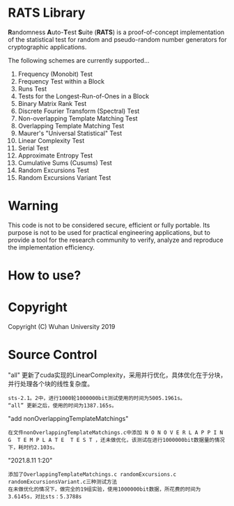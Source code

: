 RATS Library
===========

**R**andomness **A**uto-**T**est **S**uite (**RATS**) is a proof-of-concept implementation of the statistical test for random and pseudo-random number generators for cryptographic applications.

The following schemes are currently supported...

1. Frequency (Monobit) Test
2. Frequency Test within a Block 
3. Runs Test
4. Tests for the Longest-Run-of-Ones in a Block
5. Binary Matrix Rank Test
6. Discrete Fourier Transform (Spectral) Test
7. Non-overlapping Template Matching Test
8. Overlapping Template Matching Test
9. Maurer's "Universal Statistical" Test
10. Linear Complexity Test
11. Serial Test
12. Approximate Entropy Test
13. Cumulative Sums (Cusums) Test
14. Random Excursions Test
15. Random Excursions Variant Test 



# Warning

This code is not to be considered secure, efficient or fully portable. 
Its purpose is not to be used for practical engineering applications, but to provide a tool for the research community to verify, analyze and reproduce the implementation efficiency.

# How to use?

# Copyright

Copyright (C) Wuhan University 2019


# Source Control
"all" 更新了cuda实现的LinearComplexity，采用并行优化，具体优化在于分块，并行处理各个块的线性复杂度。

    sts-2.1。2中，进行1000轮1000000bit测试使用的时间为5005.1961s。
    “all” 更新之后，使用的时间为1387.165s。

"add nonOverlappingTemplateMatchings" 

    在文件nonOverlappingTemplateMatchings.c中添加 N O N O V E R L A P P I N G  T E M P L A T E  T E S T ，还未做优化，该测试在进行1000000bit数据量的情况下，耗时约2.103s。

"2021.8.11 1:20"

    添加了OverlappingTemplateMatchings.c randomExcursions.c randomExcursionsVariant.c三种测试方法
    在未做优化的情况下，做完全的19组实验，使用1000000bit数据，所花费的时间为3.6145s，对比sts：5.3788s